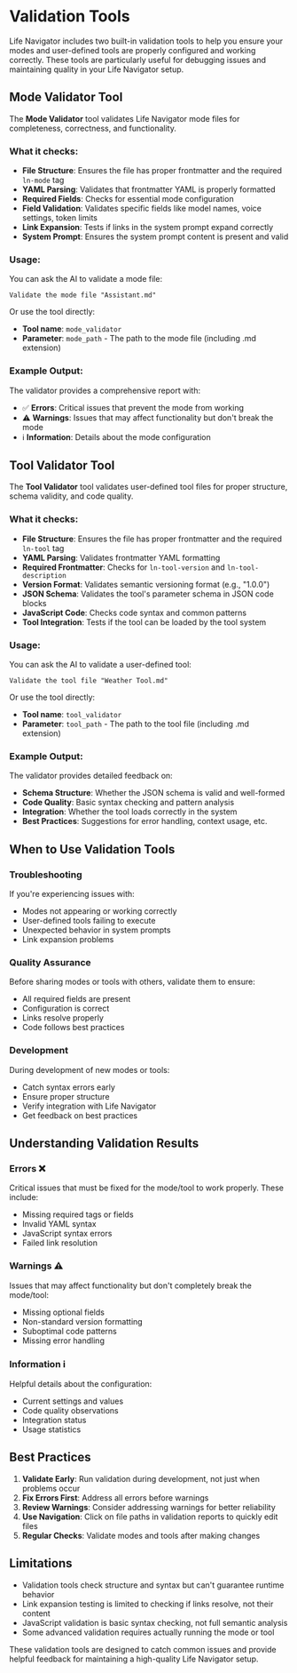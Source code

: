 # Validation Tools

Life Navigator includes two built-in validation tools to help you ensure your modes and user-defined tools are properly configured and working correctly. These tools are particularly useful for debugging issues and maintaining quality in your Life Navigator setup.

## Mode Validator Tool

The **Mode Validator** tool validates Life Navigator mode files for completeness, correctness, and functionality.

### What it checks:

- **File Structure**: Ensures the file has proper frontmatter and the required `ln-mode` tag
- **YAML Parsing**: Validates that frontmatter YAML is properly formatted
- **Required Fields**: Checks for essential mode configuration
- **Field Validation**: Validates specific fields like model names, voice settings, token limits
- **Link Expansion**: Tests if links in the system prompt expand correctly
- **System Prompt**: Ensures the system prompt content is present and valid

### Usage:

You can ask the AI to validate a mode file:

```
Validate the mode file "Assistant.md"
```

Or use the tool directly:
- **Tool name**: `mode_validator`
- **Parameter**: `mode_path` - The path to the mode file (including .md extension)

### Example Output:

The validator provides a comprehensive report with:
- ✅ **Errors**: Critical issues that prevent the mode from working
- ⚠️ **Warnings**: Issues that may affect functionality but don't break the mode
- ℹ️ **Information**: Details about the mode configuration

## Tool Validator Tool

The **Tool Validator** tool validates user-defined tool files for proper structure, schema validity, and code quality.

### What it checks:

- **File Structure**: Ensures the file has proper frontmatter and the required `ln-tool` tag
- **YAML Parsing**: Validates frontmatter YAML formatting
- **Required Frontmatter**: Checks for `ln-tool-version` and `ln-tool-description`
- **Version Format**: Validates semantic versioning format (e.g., "1.0.0")
- **JSON Schema**: Validates the tool's parameter schema in JSON code blocks
- **JavaScript Code**: Checks code syntax and common patterns
- **Tool Integration**: Tests if the tool can be loaded by the tool system

### Usage:

You can ask the AI to validate a user-defined tool:

```
Validate the tool file "Weather Tool.md"
```

Or use the tool directly:
- **Tool name**: `tool_validator`
- **Parameter**: `tool_path` - The path to the tool file (including .md extension)

### Example Output:

The validator provides detailed feedback on:
- **Schema Structure**: Whether the JSON schema is valid and well-formed
- **Code Quality**: Basic syntax checking and pattern analysis
- **Integration**: Whether the tool loads correctly in the system
- **Best Practices**: Suggestions for error handling, context usage, etc.

## When to Use Validation Tools

### Troubleshooting

If you're experiencing issues with:
- Modes not appearing or working correctly
- User-defined tools failing to execute
- Unexpected behavior in system prompts
- Link expansion problems

### Quality Assurance

Before sharing modes or tools with others, validate them to ensure:
- All required fields are present
- Configuration is correct
- Links resolve properly
- Code follows best practices

### Development

During development of new modes or tools:
- Catch syntax errors early
- Ensure proper structure
- Verify integration with Life Navigator
- Get feedback on best practices

## Understanding Validation Results

### Errors ❌
Critical issues that must be fixed for the mode/tool to work properly. These include:
- Missing required tags or fields
- Invalid YAML syntax
- JavaScript syntax errors
- Failed link resolution

### Warnings ⚠️
Issues that may affect functionality but don't completely break the mode/tool:
- Missing optional fields
- Non-standard version formatting
- Suboptimal code patterns
- Missing error handling

### Information ℹ️
Helpful details about the configuration:
- Current settings and values
- Code quality observations
- Integration status
- Usage statistics

## Best Practices

1. **Validate Early**: Run validation during development, not just when problems occur
2. **Fix Errors First**: Address all errors before warnings
3. **Review Warnings**: Consider addressing warnings for better reliability
4. **Use Navigation**: Click on file paths in validation reports to quickly edit files
5. **Regular Checks**: Validate modes and tools after making changes

## Limitations

- Validation tools check structure and syntax but can't guarantee runtime behavior
- Link expansion testing is limited to checking if links resolve, not their content
- JavaScript validation is basic syntax checking, not full semantic analysis
- Some advanced validation requires actually running the mode or tool

These validation tools are designed to catch common issues and provide helpful feedback for maintaining a high-quality Life Navigator setup. 